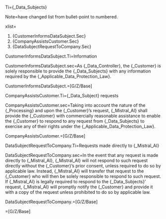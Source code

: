 Ti={_Data_Subjects}

Note=have changed list from bullet-point to numbered.

xlist=<ol><li>{CustomerInformsDataSubject.Sec}</li><li>{CompanyAssistsCustomer.Sec}</li><li>{DataSubjectRequestToCompany.Sec}</li></ol>

CustomerInformsDataSubject.Ti=Information

CustomerInformsDataSubject.sec=As {_Data_Controller}, the {_Customer} is solely responsible to provide the {_Data_Subjects} with any information required by the {_Applicable_Data_Protection_Law}.

CustomerInformsDataSubject.=[G/Z/Base]

CompanyAssistsCustomer.Ti={_Data_Subject} requests

CompanyAssistsCustomer.sec=Taking into account the nature of the {_Processing} and upon the {_Customer}’s request, {_Mistral_AI} shall provide the {_Customer} with commercially reasonable assistance to enable the {_Customer} to respond to any request from {_Data_Subjects} to exercise any of their rights under the {_Applicable_Data_Protection_Law}.

CompanyAssistsCustomer.=[G/Z/Base]

DataSubjectRequestToCompany.Ti=Requests made directly to {_Mistral_AI}

DataSubjectRequestToCompany.sec=In the event that any request is made directly to {_Mistral_AI}, {_Mistral_AI} will not respond to such request directly without the {_Customer}’s prior consent, unless required to do so by applicable law. Instead, {_Mistral_AI} will transfer that request to the {_Customer} who will then be solely responsible to respond to such request. If {_Mistral_AI} is legally required to respond to the {_Data_Subjects}’ request, {_Mistral_AI} will promptly notify the {_Customer} and provide it with a copy of the request unless prohibited to do so by applicable law.

DataSubjectRequestToCompany.=[G/Z/Base]

=[G/Z/Base]
